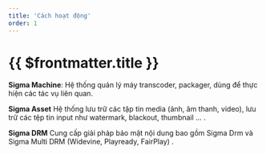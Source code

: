 ```yaml
---
title: 'Cách hoạt động'
order: 1
---
```


# {{ $frontmatter.title }}

**Sigma Machine**: Hệ thống quản lý máy transcoder, packager, dùng để thực hiện các tác vụ liên quan\. 

**Sigma Asset** Hệ thống lưu trữ các tập tin media (ảnh, âm thanh, video), lưu trữ các tệp tin input như watermark, blackout, thumbnail ... \.

**Sigma DRM** Cung cấp giải pháp bảo mật nội dung bao gồm Sigma Drm và Sigma Multi DRM (Widevine, Playready, FairPlay) \.